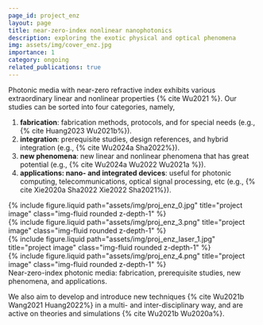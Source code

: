 ```yaml
---
page_id: project_enz
layout: page
title: near-zero-index nonlinear nanophotonics
description: exploring the exotic physical and optical phenomena
img: assets/img/cover_enz.jpg
importance: 1
category: ongoing
related_publications: true
---
```


Photonic media with near-zero refractive index exhibits various extraordinary linear and nonlinear properties {% cite Wu2021 %}.
Our studies can be sorted into four categories, namely,

1. **fabrication**: fabrication methods, protocols, and for special needs (e.g., {% cite Huang2023 Wu2021b%}).
2. **integration**: prerequisite studies, design references, and hybrid integration (e.g., {% cite Wu2024a Sha2022%}).
3. **new phenomena**: new linear and nonlinear phenomena that has great potential (e.g., {% cite Wu2024a Wu2022 Wu2021a %}).
4. **applications: nano- and integrated devices**: useful for photonic computing, telecommunications, optical signal processing, etc (e.g., {% cite Xie2020a Sha2022 Xie2022 Sha2021%}).

<div class="row justify-content-sm-center">
    <div class="col-sm-3 mt-3 mt-md-0">
        {% include figure.liquid path="assets/img/proj_enz_0.jpg" title="project image" class="img-fluid rounded z-depth-1" %}
    </div>
    <div class="col-sm-3 mt-3 mt-md-0">
        {% include figure.liquid path="assets/img/proj_enz_3.png" title="project image" class="img-fluid rounded z-depth-1" %}
    </div>
    <div class="col-sm-3 mt-3 mt-md-0">
        {% include figure.liquid path="assets/img/proj_enz_laser_1.jpg" title="project image" class="img-fluid rounded z-depth-1" %}
    </div>
    <div class="col-sm-3 mt-3 mt-md-0">
        {% include figure.liquid path="assets/img/proj_enz_4.png" title="project image" class="img-fluid rounded z-depth-1" %}
    </div>
</div>
<div class="caption">
    Near-zero-index photonic media: fabrication, prerequisite studies, new phenomena, and applications.
</div>

We also aim to develop and introduce new techniques {% cite Wu2021b Wang2021 Huang2022%} in a multi- and inter-disciplinary way, and are active on theories and simulations {% cite Wu2021b Wu2020a%}.  

